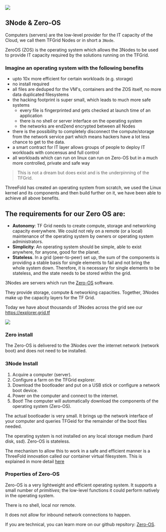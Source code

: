 ![](./img/3Node_nice.png)

## 3Node & Zero-OS 

Computers (servers) are the low-level provider for the IT capacity of the Cloud, we call them TFGrid Nodes or in short a ```3Node```.

ZeroOS (ZOS) is the operating system which allows the 3Nodes to be used to provide IT capacity required by the solutions running on the TFGrid.

### Imagine an operating system with the following benefits

- upto 10x more efficient for certain workloads (e.g. storage)
- no install required
- all files are deduped for the VM's, containers and the ZOS itself, no more data duplicated filesystems
- the hacking footprint is super small, which leads to much more safe systems
    - every file is fingerprinted and gets checked at launch time of an application
    - there is no shell or server interface on the operating system
    - the networks are end2end encrypted between all Nodes
- there is the possibility to completely disconnect the compute/storage from the network service part which means hackers have a lot less chance to get to the data.
- a smart contract for IT layer allows groups of people to deploy IT workloads with concensus and full control
- all workloads which can run on linux can run on Zero-OS but in a much more controlled, private and safe way

> This is not a dream but does exist and is the underpinning of the TFGrid.

ThreeFold has created an operating system from scratch, we used the Linux kernel and its components and then build further on it, we have been able to achieve all above benefits.

## The requirements for our Zero OS are:

- **Autonomy**: TF Grid needs to create compute, storage and networking capacity everywhere. We could not rely on a remote (or a local) maintenance of the operating system by owners or operating system administrators.
- **Simplicity**: An operating system should be simple, able to exist anywhere, for anyone, good for the planet.
- **Stateless**. In a grid (peer-to-peer) set up, the sum of the components is providing a stable basis for single elements to fail and not bring the whole system down. Therefore, it is necessary for single elements to be stateless, and the state needs to be stored within the grid.

3Nodes are servers which run the [Zero-OS](https://github.com/Threefoldtech/zos) software. 

They provide storage, compute & networking capacities. Together, 3Nodes make up the capacity layers for the TF Grid. 

Today we have about thousands of 3Nodes across the grid see our https://explorer.grid.tf

![](./img/tf_grid.png)

### Zero install

The Zero-OS is delivered to the 3Nodes over the internet network (network boot) and does not need to be installed.

### 3Node Install

1. Acquire a computer (server).
2. Configure a farm on the TFGrid explorer.
3. Download the bootloader and put on a USB stick or configure a network boot device.
4. Power on the computer and connect to the internet.
5. Boot! The computer will automatically download the components of the operating system (Zero-OS).

The actual bootloader is very small. It brings up the network interface of your computer and queries TFGeid for the remainder of the boot files needed. 

The operating system is not installed on any local storage medium (hard disk, ssd). Zero-OS is stateless.

The mechanism to allow this to work in a safe and efficient manner is a ThreeFold innovation called our container virtual filesystem. This is explained in more detail [here](architecture_flist.md)

### Properties of Zero-OS

Zero-OS is a very lightweight and efficient operating system. It supports a small number of _primitives_; the low-level functions it could perform natively in the operating system. 

There is no shell, local nor remote. 

It does not allow for inbound network connections to happen. 

If you are technical, you can learn more on our github repsitory: [Zero-OS](https://github.com/Threefoldtech/zos/tree/master/docs).
